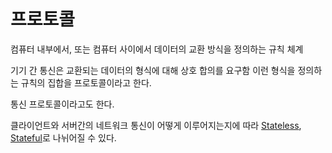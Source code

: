 # 프로토콜

컴퓨터 내부에서, 또는 컴퓨터 사이에서 데이터의 교환 방식을 정의하는 규칙 체계

기기 간 통신은 교환되는 데이터의 형식에 대해 상호 합의를 요구함
이런 형식을 정의하는 규칙의 집합을 프로토콜이라고 한다.

통신 프로토콜이라고도 한다.

클라이언트와 서버간의 네트워크 통신이 어떻게 이루어지는지에 따라 [Stateless](Stateless), [Stateful](Stateful)로 나뉘어질 수 있다.